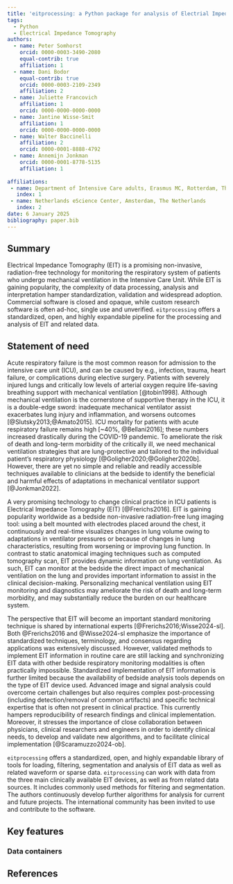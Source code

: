 ```yaml
---
title: 'eitprocessing: a Python package for analysis of Electrial Impedance Tomography data'
tags:
  - Python
  - Electrical Impedance Tomography
authors:
  - name: Peter Somhorst
    orcid: 0000-0003-3490-2080
    equal-contrib: true
    affiliation: 1
  - name: Dani Bodor
    equal-contrib: true
    orcid: 0000-0003-2109-2349
    affiliation: 2
  - name: Juliette Francovich
    affiliation: 1
    orcid: 0000-0000-0000-0000
  - name: Jantine Wisse-Smit
    affiliation: 1
    orcid: 0000-0000-0000-0000
  - name: Walter Baccinelli
    affiliation: 2
    orcid: 0000-0001-8888-4792
  - name: Annemijn Jonkman
    orcid: 0000-0001-8778-5135
    affiliation: 1
  
affiliations:
 - name: Department of Intensive Care adults, Erasmus MC, Rotterdam, The Netherlands
   index: 1
 - name: Netherlands eScience Center, Amsterdam, The Netherlands 
   index: 2
date: 6 January 2025
bibliography: paper.bib
---
```


## Summary

Electrical Impedance Tomography (EIT) is a promising non-invasive, radiation-free technology for
monitoring the respiratory system of patients who undergo mechanical ventilation in the Intensive
Care Unit. While EIT is gaining popularity, the complexity of data processing, analysis and
interpretation hamper standardization, validation and widespread adoption. Commercial software is
closed and opaque, while custom research software is often ad-hoc, single use and unverified.
`eitprocessing` offers a standardized, open, and highly expandable pipeline for the processing and
analysis of EIT and related data.

## Statement of need

Acute respiratory failure is the most common reason for admission to the intensive care unit (ICU),
and can be caused by e.g., infection, trauma, heart failure, or complications during elective
surgery. Patients with severely injured lungs and critically low levels of arterial oxygen require
life-saving breathing support with mechanical ventilation [@tobin1998]. Although mechanical
ventilation is the cornerstone of supportive therapy in the ICU, it is a double-edge sword:
inadequate mechanical ventilator assist exacerbates lung injury and inflammation, and worsens
outcomes [@Slutsky2013;@Amato2015]. ICU mortality for patients with acute respiratory failure
remains high [~40%, @Bellani2016]; these numbers increased drastically during the COVID-19
pandemic. To ameliorate the risk of death and long-term morbidity of the critically ill, we need
mechanical ventilation strategies that are lung-protective and tailored to the individual patient’s
respiratory physiology [@Goligher2020;@Goligher2020b]. However, there are yet no simple and
reliable and readily accessible techniques available to clinicians at the bedside to identify the
beneficial and harmful effects of adaptations in mechanical ventilator support [@Jonkman2022].

A very promising technology to change clinical practice in ICU patients is Electrical Impedance
Tomography (EIT) [@Frerichs2016]. EIT is gaining popularity worldwide as a bedside non-invasive
radiation-free lung imaging tool: using a belt mounted with electrodes placed around the chest, it
continuously and real-time visualizes changes in lung volume owing to adaptations in ventilator
pressures or because of changes in lung characteristics, resulting from worsening or improving lung
function. In contrast to static anatomical imaging techniques such as computed tomography scan, EIT
provides dynamic information on lung ventilation. As such, EIT can monitor at the bedside the
direct impact of mechanical ventilation on the lung and provides important information to assist in
the clinical decision-making. Personalizing mechanical ventilation using EIT monitoring and
diagnostics may ameliorate the risk of death and long-term morbidity, and may substantially reduce
the burden on our healthcare system.

The perspective that EIT will become an important standard monitoring technique is shared by
international experts [@Frerichs2016;Wisse2024-sl]. Both @Frerichs2016 and @Wisse2024-sl emphasize
the importance of standardized techniques, terminology, and consensus regarding applications was
extensively discussed. However, validated methods to implement EIT information in routine care are
still lacking and synchronizing EIT data with other bedside respiratory monitoring modalities is
often practically impossible. Standardized implementation of EIT information is further limited
because the availability of bedside analysis tools depends on the type of EIT device used. Advanced
image and signal analysis could overcome certain challenges but also requires complex
post-processing (including detection/removal of common artifacts) and specific technical expertise
that is often not present in clinical practice. This currently hampers reproducibility of research
findings and clinical implementation. Moreover, it stresses the importance of close collaboration
between physicians, clinical researchers and engineers in order to identify clinical needs, to
develop and validate new algorithms, and to facilitate clinical implementation [@Scaramuzzo2024-ob].

`eitprocessing` offers a standardized, open, and highly expandable library of tools for loading,
filtering, segmentation and analysis of EIT data as well as related waveform or sparse data.
`eitprocessing` can work with data from the three main clinically available EIT devices, as well as
from related data sources. It includes commonly used methods for filtering and segmentation. The
authors continuously develop further algorithms for analysis for current and future projects. The
international community has been invited to use and contribute to the software.


## Key features 
<!-- Dani -->
<!-- TODO:  example with animal-data -->
<!-- TODO:  update example in notebook updaten with newer features -->
<!-- TODO:  example notebook Dani/Peter -->

### Data containers

## References
